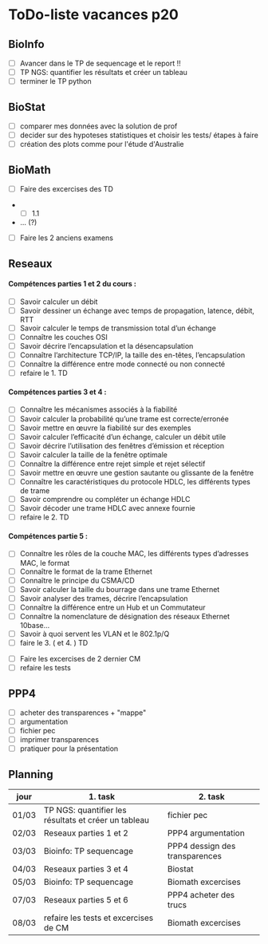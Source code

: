 # ToDo-liste vacances p20

## BioInfo
- [ ] Avancer dans le TP de sequencage et le report !! 
- [ ] TP NGS: quantifier les résultats et créer un tableau
- [ ] terminer le TP python

## BioStat
- [ ] comparer mes données avec la solution de prof
- [ ] decider sur des hypoteses statistiques et choisir les tests/ étapes à faire
- [ ] création des plots comme pour l'étude d'Australie

## BioMath
- [ ] Faire des excercises des TD
* - [ ] 1.1
* ... (?)

- [ ] Faire les 2 anciens examens

## Reseaux

#### Compétences parties 1 et 2 du cours :  
* [ ] Savoir calculer un débit  
* [ ] Savoir dessiner un échange avec temps de propagation, latence, débit, RTT  
* [ ] Savoir calculer le temps de transmission total d’un échange  
* [ ] Connaître les couches OSI  
* [ ] Savoir décrire l’encapsulation et la désencapsulation  
* [ ] Connaître l’architecture TCP/IP, la taille des en-têtes, l’encapsulation  
* [ ] Connaître la différence entre mode connecté ou non connecté  
* [ ] refaire le 1. TD
#### Compétences parties 3 et 4 :  
* [ ] Connaître les mécanismes associés à la fiabilité  
* [ ] Savoir calculer la probabilité qu’une trame est correcte/erronée  
* [ ] Savoir mettre en œuvre la fiabilité sur des exemples  
* [ ] Savoir calculer l’efficacité d’un échange, calculer un débit utile  
* [ ] Savoir décrire l’utilisation des fenêtres d’émission et réception  
* [ ] Savoir calculer la taille de la fenêtre optimale  
* [ ] Connaître la différence entre rejet simple et rejet sélectif  
* [ ] Savoir mettre en œuvre une gestion sautante ou glissante de la fenêtre  
* [ ] Connaître les caractéristiques du protocole HDLC, les différents types de trame  
* [ ] Savoir comprendre ou compléter un échange HDLC  
* [ ] Savoir décoder une trame HDLC avec annexe fournie  
* [ ] refaire le 2. TD 
#### Compétences partie 5 :  
* [ ] Connaître les rôles de la couche MAC, les différents types d’adresses MAC, le format  
* [ ] Connaître le format de la trame Ethernet  
* [ ] Connaître le principe du CSMA/CD  
* [ ] Savoir calculer la taille du bourrage dans une trame Ethernet  
* [ ] Savoir analyser des trames, décrire l’encapsulation  
* [ ] Connaître la différence entre un Hub et un Commutateur  
* [ ] Connaître la nomenclature de désignation des réseaux Ethernet 10base…  
* [ ] Savoir à quoi servent les VLAN et le 802.1p/Q
* [ ] faire le 3. ( et 4. ) TD
- [ ] Faire les excercises de 2 dernier CM
- [ ] refaire les tests

## PPP4
- [ ] acheter des transparences + "mappe"
- [ ] argumentation 
- [ ] fichier pec
- [ ] imprimer transparences
- [ ]  pratiquer pour la présentation 

## Planning
|jour|1. task|2. task|
|----------------|-------------------------------|-----------------------------|
|01/03| TP NGS: quantifier les résultats et créer un tableau|fichier pec|
|02/03|Reseaux parties 1 et 2|PPP4 argumentation|
|03/03|Bioinfo: TP sequencage|PPP4 dessign des transparences|
|04/03|Reseaux parties 3 et 4|Biostat|
|05/03|Bioinfo: TP sequencage|Biomath excercises|
|07/03|Reseaux parties 5 et 6|PPP4 acheter des trucs|
|08/03|refaire les tests et excercises de CM|Biomath excercises| 
